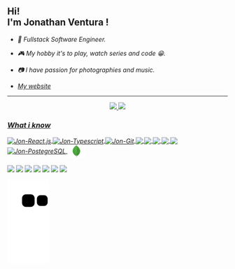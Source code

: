 
<h2> Hi!<br>I'm Jonathan Ventura !</h2>

<i class="devicon-react-original colored">

- 📖 Fullstack Software Engineer.
- 🎮 My hobby it's to play, watch series and code 😁. 
- 📷 I have passion for photographies and music.

- <a href="https://jonventura.dev" text-decoration="none">My website</a>

---

<div align="center">
  <a href="https://github.com/JonGlazkov">
  <img width="50%" src="https://github-readme-stats.vercel.app/api?username=JonGlazkov&show_icons=true&theme=dark&include_all_commits=true&count_private=true"/>
  <img width="49%" src="https://github-readme-stats.vercel.app/api/top-langs/?username=JonGlazkov&layout=compact&langs_count=7&theme=dark"/>
</div>

### What i know
<div display="inline_block">
 <img align="center" alt="Jon-React.js" height="30" width="40" src="https://cdn.jsdelivr.net/gh/devicons/devicon/icons/react/react-original.svg">
 <img align="center" alt="Jon-Typescript" height="30" width="40" src="https://cdn.jsdelivr.net/gh/devicons/devicon/icons/typescript/typescript-original.svg"/> 
 <img align="center" alt="Jon-Git" height="30" width="40" src="https://cdn.jsdelivr.net/gh/devicons/devicon/icons/git/git-original.svg">
 <img align="center" height="30" widht="40" src="https://cdn.jsdelivr.net/gh/devicons/devicon@latest/icons/nodejs/nodejs-original-wordmark.svg" />
 <img align="center" height="30" widht="40" src="https://cdn.jsdelivr.net/gh/devicons/devicon@latest/icons/nestjs/nestjs-original-wordmark.svg" />
 <img align="center" height="30" widht="40" src="https://cdn.jsdelivr.net/gh/devicons/devicon@latest/icons/prisma/prisma-original.svg" />
 <img align="center" height="30" widht="40"  src="https://cdn.jsdelivr.net/gh/devicons/devicon@latest/icons/nextjs/nextjs-original.svg" />
 <img align="center" height="30" widht="40" src="https://cdn.jsdelivr.net/gh/devicons/devicon@latest/icons/amazonwebservices/amazonwebservices-original-wordmark.svg" />
 <img align="center" alt="Jon-PostegreSQL" height="30" width="40" src="https://cdn.jsdelivr.net/gh/devicons/devicon/icons/postgresql/postgresql-plain.svg" />
 <img align="center" alt="Jon-MongoDB" height="30" width="40" src="https://raw.githubusercontent.com/devicons/devicon/master/icons/mongodb/mongodb-original.svg">
</div>

  <br>

  <div>
  <a href="https://steamcommunity.com/id/Potrinho/" target="_blank"><img src="https://img.shields.io/badge/Steam-000000?style=for-the-badge&logo=steam&logoColor=white" target="_blank"></a>
    <a href="https://account.xbox.com/pt-BR/Profile?xr=mebarnav" target="_blank"><img src="https://img.shields.io/badge/Xbox-107C10?style=for-the-badge&logo=xbox&logoColor=white" target="_blank"></a>
    <a href="https://open.spotify.com/user/12145615518?si=a46ea7b9aec74cc9" target="_blank"><img src="https://img.shields.io/badge/Spotify-1ED760?&style=for-the-badge&logo=spotify&logoColor=white" target="_blank"></a>
 <a href="https://discord.gg/q8yEHQeJXA" target="_blank"><img src="https://img.shields.io/badge/Discord-7289DA?style=for-the-badge&logo=discord&logoColor=white" target="_blank"></a> 
  <a href = "mailto:jonathan_vmacedo@hotmail.com"><img src="https://img.shields.io/badge/Microsoft_Outlook-0078D4?style=for-the-badge&logo=microsoft-outlook&logoColor=white" target="_blank"></a>
  <a href="https://www.linkedin.com/in/jonglazkov/" target="_blank"><img src="https://img.shields.io/badge/-LinkedIn-%230077B5?style=for-the-badge&logo=linkedin&logoColor=white" target="_blank"></a>
  <a href="https://www.instagram.com/jonglazkov/" target="_blank"><img src="https://img.shields.io/badge/-Instagram-%23E4405F?style=for-the-badge&logo=instagram&logoColor=white" target="_blank"></a>
 
  ![Snake animation](https://github.com/JonGlazkov/JonGlazkov/blob/output/github-contribution-grid-snake.svg)
  </div>
</i>
